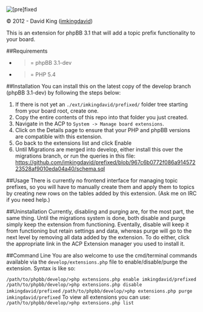 ![[pre]fixed](http://www.thedavidking.com/mods/prefixed/prefixed_logo_small.png "[pre]fixed")

© 2012 - David King ([imkingdavid](http://www.thedavidking.com))

This is an extension for phpBB 3.1 that will add a topic prefix functionality to your board.

##Requirements
- >= phpBB 3.1-dev
- >= PHP 5.4

##Installation
You can install this on the latest copy of the develop branch (phpBB 3.1-dev) by following the steps below:

1. If there is not yet an `./ext/imkingdavid/prefixed/` folder tree starting from your board root, create one.
2. Copy the entire contents of this repo into that folder you just created.
3. Navigate in the ACP to `System -> Manage board extensions`.
4. Click on the Details page to ensure that your PHP and phpBB versions are compatible with this extension.
5. Go back to the extensions list and click Enable
6. Until Migrations are merged into develop, either install this over the migrations branch, or run the queries in this file: https://github.com/imkingdavid/prefixed/blob/967c6b0772f086a91457223528af9010eda04a40/schema.sql

##Usage
There is currently no frontend interface for managing topic prefixes, so you will have to manually create them and apply them to topics by creating new rows on the tables added by this extension. (Ask me on IRC if you need help.)

##Uninstallation
Currently, disabling and purging are, for the most part, the same thing. Until the migrations system is done, both disable and purge simply keep the extension from functioning. Eventally, disable will keep it from functioning but retain settings and data, whereas purge will go to the next level by removing all data added by the extension.
To do either, click the appropriate link in the ACP Extension manager you used to install it.

##Command Line
You are also welcome to use the cmd/terminal commands available via the `develop/extensions.php` file to enable/disable/purge the extension. Syntax is like so:

`/path/to/phpbb/develop/>php extensions.php enable imkingdavid/prefixed`
`/path/to/phpbb/develop/>php extensions.php disable imkingdavid/prefixed`
`/path/to/phpbb/develop/>php extensions.php purge imkingdavid/prefixed`
To view all extensions you can use:
`/path/to/phpbb/develop/>php extensions.php list`
